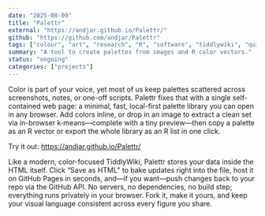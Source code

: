 ```yaml
---
date: "2025-08-09"
title: "Palettr"
external: "https://andjar.github.io/Palettr/"
github: "https://github.com/andjar/Palettr"
tags: ["colour", "art", "research", "R", "software", "tiddlywiki", "quine"]
summary: "A tool to create palettes from images and R color vectors."
status: "ongoing"
categories: ["projects"]
---
```


Color is part of your voice, yet most of us keep palettes scattered across screenshots, notes, or one-off scripts. Palettr fixes that with a single self-contained web page: a minimal, fast, local-first palette library you can open in any browser. Add colors inline, or drop in an image to extract a clean set via in-browser k‑means—complete with a tiny preview—then copy a palette as an R vector or export the whole library as an R list in one click.

Try it out: https://andjar.github.io/Palettr/

Like a modern, color-focused TiddlyWiki, Palettr stores your data inside the HTML itself. Click “Save as HTML” to bake updates right into the file, host it on GitHub Pages in seconds, and—if you want—push changes back to your repo via the GitHub API. No servers, no dependencies, no build step; everything runs privately in your browser. Fork it, make it yours, and keep your visual language consistent across every figure you share.
